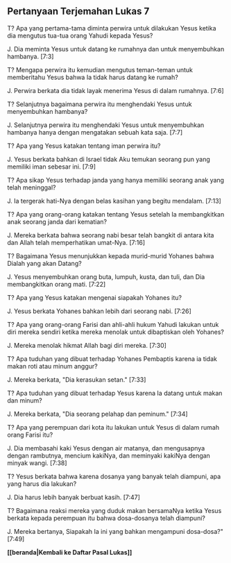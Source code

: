 ## Pertanyaan Terjemahan Lukas 7 ##

T? Apa yang pertama-tama diminta perwira untuk dilakukan Yesus ketika dia mengutus tua-tua orang Yahudi kepada Yesus?

J. Dia meminta Yesus untuk datang ke rumahnya dan untuk menyembuhkan hambanya. [7:3]

T? Mengapa perwira itu kemudian mengutus teman-teman untuk memberitahu Yesus bahwa Ia tidak harus datang ke rumah?

J. Perwira berkata dia tidak layak menerima Yesus di dalam rumahnya. [7:6]

T? Selanjutnya bagaimana perwira itu menghendaki Yesus untuk menyembuhkan hambanya?

J. Selanjutnya perwira itu menghendaki Yesus untuk menyembuhkan hambanya hanya dengan mengatakan sebuah kata saja. [7:7]

T? Apa yang Yesus katakan tentang iman perwira itu?

J. Yesus berkata bahkan di Israel tidak Aku temukan seorang pun yang memiliki iman sebesar ini. [7:9]

T? Apa sikap Yesus terhadap janda yang hanya memiliki seorang anak yang telah meninggal?

J. Ia tergerak hati-Nya dengan belas kasihan yang begitu mendalam. [7:13]

T? Apa yang orang-orang katakan tentang Yesus setelah Ia membangkitkan anak seorang janda dari kematian?

J. Mereka berkata bahwa seorang nabi besar telah bangkit di antara kita dan Allah telah memperhatikan umat-Nya. [7:16]

T? Bagaimana Yesus menunjukkan kepada murid-murid Yohanes bahwa Dialah yang akan Datang?

J. Yesus menyembuhkan orang buta, lumpuh, kusta, dan tuli, dan Dia membangkitkan orang mati. [7:22]

T? Apa yang Yesus katakan mengenai siapakah Yohanes itu?

J. Yesus berkata Yohanes bahkan lebih dari seorang nabi. [7:26]

T? Apa yang orang-orang Farisi dan ahli-ahli hukum Yahudi lakukan untuk diri mereka sendiri ketika mereka menolak untuk dibaptiskan oleh Yohanes?

J. Mereka menolak hikmat Allah bagi diri mereka. [7:30]

T? Apa tuduhan yang dibuat terhadap Yohanes Pembaptis karena ia tidak makan roti atau minum anggur?

J. Mereka berkata, "Dia kerasukan setan." [7:33]

T? Apa tuduhan yang dibuat terhadap Yesus karena Ia datang untuk makan dan minum?

J. Mereka berkata, "Dia seorang pelahap dan peminum." [7:34]

T? Apa yang perempuan dari kota itu lakukan untuk Yesus di dalam rumah orang Farisi itu?

J. Dia membasahi kaki Yesus dengan air matanya, dan mengusapnya dengan rambutnya, mencium kakiNya, dan meminyaki kakiNya dengan minyak wangi. [7:38]

T? Yesus berkata bahwa karena dosanya yang banyak telah diampuni, apa yang harus dia lakukan?

J. Dia harus lebih banyak berbuat kasih. [7:47]

T? Bagaimana reaksi mereka yang duduk makan bersamaNya ketika Yesus berkata kepada perempuan itu bahwa dosa-dosanya telah diampuni?

J. Mereka bertanya, Siapakah Ia ini yang bahkan mengampuni dosa-dosa?" [7:49]

__[[beranda|Kembali ke Daftar Pasal Lukas]]__

